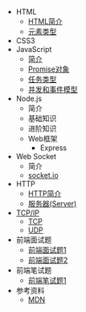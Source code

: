 * HTML
  * [HTML简介](./docs/html/README.md)
  * [元素类型](./docs/html/elementType.md)
* CSS3
* JavaScript
  * [简介](./docs/javascript/README.md)
  * [Promise对象](./docs/javascript/promise.md)
  * [任务类型](./docs/javascript/task.md)
  * [并发和事件模型](./docs/javascript/concurrent.md)
* Node.js
  * 简介
  * 基础知识
  * 进阶知识
  * Web框架
    * Express
* Web Socket
  * 简介
  * [socket.io](./docs/websocket/socket.io.md)
* HTTP
  * [HTTP简介](./docs/http/README.md)
  * [服务器(Server)](./docs/http/server.md)
* [TCP/IP](./docs/TCP-IP/README.md)
  * [TCP](./docs/TCP-IP/tcp.md)
  * [UDP](./docs/TCP-IP/UDP.md)
* 前端面试题
  * [前端面试题1](./docs/client/1.md)
  * [前端面试题2](./docs/client/2.md)
* 前端笔试题
  * [前端笔试题1](./docs/client/3.md)
* 参考资料
  * [MDN](https://developer.mozilla.org/zh-CN/)